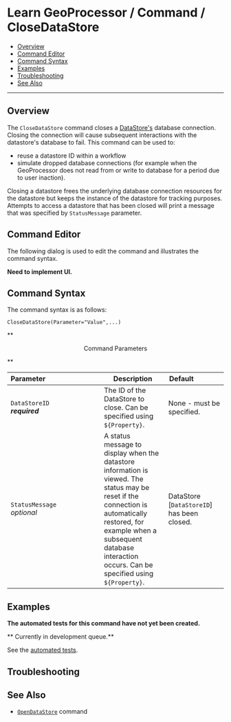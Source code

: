 # Learn GeoProcessor / Command / CloseDataStore #

* [Overview](#overview)
* [Command Editor](#command-editor)
* [Command Syntax](#command-syntax)
* [Examples](#examples)
* [Troubleshooting](#troubleshooting)
* [See Also](#see-also)

-------------------------

## Overview ##

The `CloseDataStore` command closes a [DataStore's](../../introduction#datastore) database connection.
Closing the connection will cause subsequent interactions with the datastore's database to fail. 
This command can be used to:

* reuse a datastore ID within a workflow
* simulate dropped database connections 
(for example when the GeoProcessor does not read from or write to database for a period due to user inaction).

Closing a datastore frees the underlying database connection resources for the datastore but keeps the
instance of the datastore for tracking purposes.
Attempts to access a datastore that has been closed will print a message
that was specified by `StatusMessage` parameter.

## Command Editor ##

The following dialog is used to edit the command and illustrates the command syntax.

**Need to implement UI.**

## Command Syntax ##

The command syntax is as follows:

```text
CloseDataStore(Parameter="Value",...)
```
**<p style="text-align: center;">
Command Parameters
</p>**

|**Parameter**&nbsp;&nbsp;&nbsp;&nbsp;&nbsp;&nbsp;&nbsp;&nbsp;&nbsp;&nbsp;&nbsp;&nbsp;&nbsp;&nbsp;&nbsp;&nbsp;&nbsp;&nbsp;&nbsp;&nbsp;&nbsp;&nbsp;&nbsp;&nbsp;&nbsp;&nbsp;&nbsp;&nbsp; | **Description** | **Default**&nbsp;&nbsp;&nbsp;&nbsp;&nbsp;&nbsp;&nbsp;&nbsp;&nbsp;&nbsp;&nbsp;&nbsp;&nbsp;&nbsp;|
| --------------|-----------------|----------------- |
|`DataStoreID`<br>**_required_**|The ID of the DataStore to close. Can be specified using `${Property}`.| None - must be specified.|
|`StatusMessage`<br>*optional*| A status message to display when the datastore information is viewed. The status may be reset if the connection is automatically restored, for example when a subsequent database interaction occurs. Can be specified using `${Property}`.| DataStore [`DataStoreID`] has been closed.|


## Examples ##

**The automated tests for this command have not yet been created.**

** Currently in development queue.**

See the [automated tests](https://github.com/OpenWaterFoundation/owf-app-geoprocessor-python-test/tree/master/test/commands/CloseDataStore).

## Troubleshooting ##

## See Also ##

* [`OpenDataStore`](../OpenDataStore/OpenDataStore) command
